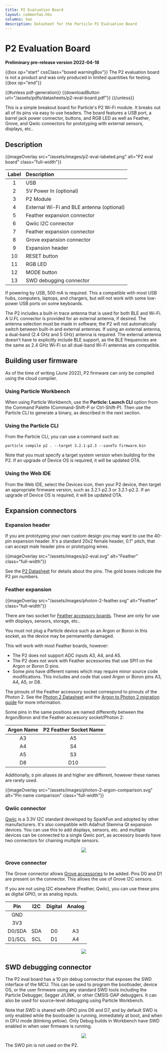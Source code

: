 ```yaml
---
title: P2 Evaluation Board
layout: commonTwo.hbs
columns: two
description: Datasheet for the Particle P2 Evaluation Board
---
```


# P2 Evaluation Board

**Preliminary pre-release version 2022-04-18**

{{box op="start" cssClass="boxed warningBox"}}
The P2 evaluation board is not a product and was only produced in limited quantities for testing.
{{box op="end"}}

{{#unless pdf-generation}}
{{downloadButton url="/assets/pdfs/datasheets/p2-eval-board.pdf"}}
{{/unless}}

This is a simple breakout board for Particle's P2 Wi-Fi module. It breaks out all of its pins via easy to use headers. The board features a USB port, a barrel jack power connector, buttons, and RGB LED as well as Feather, Grove, and Qwiic connectors for prototyping with external sensors, displays, etc..

## Description

{{imageOverlay src="/assets/images/p2-eval-labeled.png" alt="P2 eval board" class="full-width"}}

| Label | Description |
| :---: | :--- |
|     1 | USB |
|     2 | 5V Power In (optional) |
|     3 | P2 Module |
|     4 | External Wi-Fi and BLE antenna (optional) |
|     5 | Feather expansion connector |
|     6 | Qwiic I2C connector |
|     7 | Feather expansion connector |
|     8 | Grove expansion connector |
|     9 | Expansion header|
|    10 | RESET button |
|    11 | RGB LED |
|    12 | MODE button|
|    13 | SWD debugging connector |

If powering by USB, 500 mA is required. This a compatible with most USB hubs, computers, laptops, and chargers, but will not work with some low-power USB ports on some keyboards.
 
The P2 includes a built-in trace antenna that is used for both BLE and Wi-Fi. A U.FL connector is provided for an external antenna, if desired. The antenna selection must be made in software; the P2 will not automatically switch between built-in and external antennas. If using an external antenna, a dual-band (2.4 GHz and 5 GHz) antenna is required. The external antenna doesn't have to explicitly include BLE support, as the BLE frequencies are the same as 2.4 GHz Wi-Fi so all dual-band Wi-Fi antennas are compatible.

## Building user firmware

As of the time of writing (June 2022), P2 firmware can only be compiled using the cloud compiler.

### Using Particle Workbench

When using Particle Workbench, use the **Particle: Launch CLI** option from the Command Palette (Command-Shift-P or Ctrl-Shift-P). Then use the Particle CLI to generate a binary, as described in the next section.

### Using the Particle CLI

From the Particle CLI, you can use a command such as:

```
particle compile p2 . --target 3.2.1-p2.3 --saveTo firmware.bin
```

Note that you must specify a target system version when building for the P2. If an upgrade of Device OS is required, it will be updated OTA.

### Using the Web IDE

From the Web IDE, select the Devices icon, then your P2 device, then target an appropriate firmware version, such as 3.2.1-p2.3 or 3.2.1-p2.2. If an upgrade of Device OS is required, it will be updated OTA.

## Expansion connectors

### Expansion header

If you are prototyping your own custom design you may want to use the 40-pin expansion header. It's a standard 20x2 female header, 0.1" pitch, that can accept male header pins or prototyping wires.
    
{{imageOverlay src="/assets/images/p2-eval.svg" alt="Feather" class="full-width"}}

See the [P2 Datasheet](/reference/datasheets/wi-fi/p2-datasheet/) for details about the pins. The gold boxes indicate the P2 pin numbers.

### Feather expansion

{{imageOverlay src="/assets/images/photon-2-feather.svg" alt="Feather" class="full-width"}}

There are two socket for [Feather accessory boards](/hardware/expansion/feather/). These are only for use with displays, sensors, storage, etc.. 

You must not plug a Particle device such as an Argon or Boron in this socket, as the device may be permanently damaged.

This will work with most Feather boards, however:

- The P2 does not support ADC inputs A3, A4, and A5.
- The P2 does not work with Feather accessories that use SPI1 on the Argon or Boron D pins.
- Some pins have different names which may require minor source code modifications. This includes and code that used Argon or Boron pins A3, A4, A5, or D8.

The pinouts of the Feather accessory socket correspond to pinouts of the Photon 2. See the [Photon 2 Datasheet](/reference/datasheets/wi-fi/photon-2-datasheet/) and the [Argon to Photon 2 migration guide](/hardware/migration-guides/photon-2-argon-migration-guide/) for more information.

Some pins in the same positions are named differently between the Argon/Boron and the Feather accessory socket/Photon 2:

| Argon Name | P2 Feather Socket Name |
| :---: | :---: |
| A3 | A5 |
| A4 | S4 |
| A5 | S3 |
| D8 | D10 |

Additionally, `D` pin aliases `D8` and higher are different, however these names are rarely used.

{{imageOverlay src="/assets/images/photon-2-argon-comparison.svg" alt="Pin name comparison" class="full-width"}}


### Qwiic connector

[Qwiic](/hardware/expansion/qwiic/) is a 3.3V I2C standard developed by SparkFun and adopted by other manufacturers. It's also compatible with Adafruit Stemma Qt expansion devices. You can use this to add displays, sensors, etc. and multiple devices can be connected to a single Qwiic port, as accessory boards have two connectors for chaining multiple sensors.

<div align="center"><img src="/assets/images/qwiic/qwiic-bme280.jpg" class="small" ></div>


### Grove connector

The Grove connector allows [Grove accessories](/reference/datasheets/accessories/gen3-accessories/#grove-starter-kit) to be added. Pins D0 and D1 are present on the connector. This allows the use of Grove I2C sensors.

If you are not using I2C elsewhere (Feather, Qwiic), you can use these pins as digital GPIO, or as analog inputs.

| Pin | I2C | Digital | Analog |
| :---: | :---: | :---: | :---: |
| GND | | | |
| 3V3 | | | |
| D0/SDA | SDA | D0 | A3 |
| D1/SCL | SCL | D1 | A4 |

<div align="center"><img src="/assets/images/accessories/grove-mesh-starter-kit/temphumi.png" ></div>


## SWD debugging connector

The P2 eval board has a 10 pin debug connector that exposes the SWD interface of the MCU. This can be used to program the bootloader, device OS, or the user firmware using any standard SWD tools including the Particle Debugger, Segger J/LINK, or other CMSIS-DAP debuggers. It can also be used for source-level debugging using Particle Workbench.

Note that SWD is shared with GPIO pins D6 and D7, and by default SWD is only enabled while the bootloader is running, immediately at boot, and when in DFU mode (blinking yellow). Only Debug builds in Workbench have SWD enabled in when user firmware is running.

<div align="center"><img src="/assets/images/argon/swd-connector-pinout.png" class="small"></div>

The SWO pin is not used on the P2.
